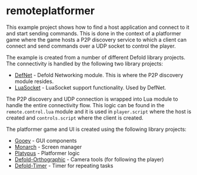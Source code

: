 # remoteplatformer
This example project shows how to find a host application and connect to it and start sending commands. This is done in the context of a platformer game where the game hosts a P2P discovery service to which a client can connect and send commands over a UDP socket to control the player.

The example is created from a number of different Defold library projects. The connectivity is handled by the following two library projects:

* [DefNet](https://github.com/britzl/defnet) - Defold Networking module. This is where the P2P discovery module resides.
* [LuaSocket](https://github.com/britzl/defold-luasocket) - LuaSocket support functionality. Used by DefNet.

The P2P discovery and UDP connection is wrapped into Lua module to handle the entire connectivity flow. This logic can be found in the `remote.control.lua` module and it is used in `player.script` where the host is created and `controls.script` where the client is created.

The platformer game and UI is created using the following library projects:

* [Gooey](https://github.com/britzl/gooey) - GUI components
* [Monarch](https://github.com/britzl/monarch) - Screen manager
* [Platypus](https://github.com/britzl/platypus) - Platformer logic
* [Defold-Orthographic](https://github.com/britzl/defold-orthographic) - Camera tools (for following the player)
* [Defold-Timer](https://github.com/britzl/defold-timer) - Timer for repeating tasks
